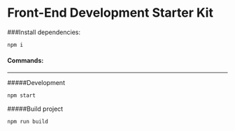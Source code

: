 # Front-End Development Starter Kit

###Install dependencies:

```bash
npm i
```

#### Commands:

------------


#####Development
```bash
npm start
```
#####Build project
```bash
npm run build
```
